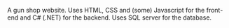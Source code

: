 A gun shop website. Uses HTML, CSS and (some) Javascript for the front-end and C# (.NET) for the backend. Uses SQL server for the database.
